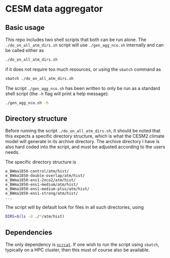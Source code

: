 # CESM data aggregator

## Basic usage

This repo includes two shell scripts that both can be run alone. The
`./do_on_all_atm_dirs.sh` script will use `./gen_agg_nco.sh` internally and can be
called either as

```bash
./do_on_all_atm_dirs.sh
```

if it does not require too much resources, or using the `sbatch` command as

```bash
sbatch ./do_on_all_atm_dirs.sh
```

The script `./gen_agg_nco.sh` has been written to only be run as a standard shell
script (the `-h` flag will print a help message):

```bash
./gen_agg_nco.sh -h
```

## Directory structure

Before running the script `./do_on_all_atm_dirs.sh`, it should be noted that this
expects a specific directory structure, which is what the CESM2 climate model will
generate in its archive directory. The archive directory I have is also hard coded into
the script, and must be adjusted according to the users needs.

The specific directory structure is

```tree
e_BWma1850-control/atm/hist/
e_BWma1850-double-overlap/atm/hist/
e_BWma1850-ens1-2xco2/atm/hist/
e_BWma1850-ens1-medium/atm/hist/
e_BWma1850-ens1-medium-plus/atm/hist/
e_BWma1850-ens1-strong/atm/hist/
...
```

The script will by default look for files in all such directories, using

```bash
DIRS=$(ls -d ./*/atm/hist)
```

## Dependencies

The only dependency is [`ncrcat`](https://nco.sourceforge.net/nco.html#ncrcat). If one
wish to run the script using `sbatch`, typically on a HPC cluster, then this must of
course also be available.
